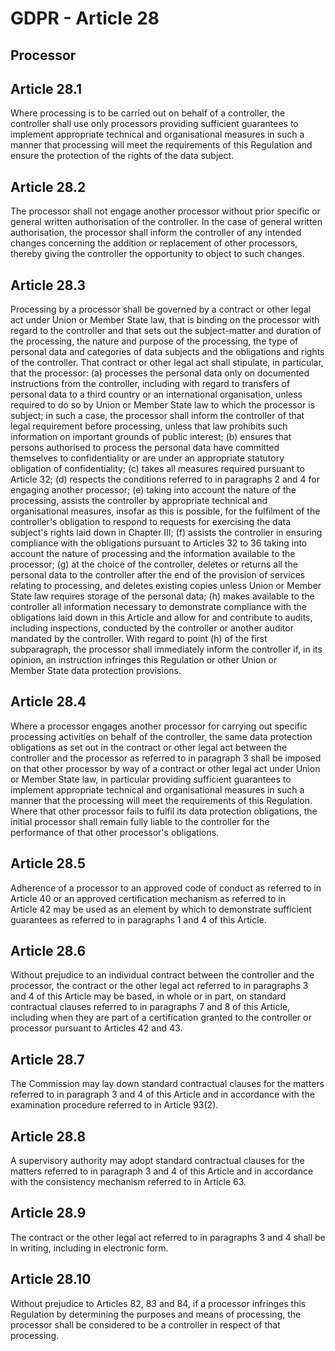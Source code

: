 # GDPR - Article 28
## Processor

  
## Article 28.1
Where processing is to be carried out on behalf of a controller, the controller shall use only processors providing sufficient guarantees to implement appropriate technical and organisational measures in such a manner that processing will meet the requirements of this Regulation and ensure the protection of the rights of the data subject.
  
## Article 28.2
The processor shall not engage another processor without prior specific or general written authorisation of the controller. In the case of general written authorisation, the processor shall inform the controller of any intended changes concerning the addition or replacement of other processors, thereby giving the controller the opportunity to object to such changes.
  
## Article 28.3
Processing by a processor shall be governed by a contract or other legal act under Union or Member State law, that is binding on the processor with regard to the controller and that sets out the subject-matter and duration of the processing, the nature and purpose of the processing, the type of personal data and categories of data subjects and the obligations and rights of the controller. That contract or other legal act shall stipulate, in particular, that the processor:
(a) processes the personal data only on documented instructions from the controller, including with regard to transfers of personal data to a third country or an international organisation, unless required to do so by Union or Member State law to which the processor is subject; in such a case, the processor shall inform the controller of that legal requirement before processing, unless that law prohibits such information on important grounds of public interest;
(b) ensures that persons authorised to process the personal data have committed themselves to confidentiality or are under an appropriate statutory obligation of confidentiality;
(c) takes all measures required pursuant to Article 32;
(d) respects the conditions referred to in paragraphs 2 and 4 for engaging another processor;
(e) taking into account the nature of the processing, assists the controller by appropriate technical and organisational measures, insofar as this is possible, for the fulfilment of the controller's obligation to respond to requests for exercising the data subject's rights laid down in Chapter III;
(f) assists the controller in ensuring compliance with the obligations pursuant to Articles 32 to 36 taking into account the nature of processing and the information available to the processor;
(g) at the choice of the controller, deletes or returns all the personal data to the controller after the end of the provision of services relating to processing, and deletes existing copies unless Union or Member State law requires storage of the personal data;
(h) makes available to the controller all information necessary to demonstrate compliance with the obligations laid down in this Article and allow for and contribute to audits, including inspections, conducted by the controller or another auditor mandated by the controller.
With regard to point (h)  of the first subparagraph, the processor shall immediately inform the controller if, in its opinion, an instruction infringes this Regulation or other Union or Member State data protection provisions.
  
## Article 28.4
Where a processor engages another processor for carrying out specific processing activities on behalf of the controller, the same data protection obligations as set out in the contract or other legal act between the controller and the processor as referred to in paragraph 3 shall be imposed on that other processor by way of a contract or other legal act under Union or Member State law, in particular providing sufficient guarantees to implement appropriate technical and organisational measures in such a manner that the processing will meet the requirements of this Regulation. Where that other processor fails to fulfil its data protection obligations, the initial processor shall remain fully liable to the controller for the performance of that other processor's obligations.
  
## Article 28.5
Adherence of a processor to an approved code of conduct as referred to in Article 40 or an approved certification mechanism as referred to in Article 42 may be used as an element by which to demonstrate sufficient guarantees as referred to in paragraphs 1 and 4 of this Article.
  
## Article 28.6
Without prejudice to an individual contract between the controller and the processor, the contract or the other legal act referred to in paragraphs 3 and 4 of this Article may be based, in whole or in part, on standard contractual clauses referred to in paragraphs 7 and 8 of this Article, including when they are part of a certification granted to the controller or processor pursuant to Articles 42 and 43.
  
## Article 28.7
The Commission may lay down standard contractual clauses for the matters referred to in paragraph 3 and 4 of this Article and in accordance with the examination procedure referred to in Article 93(2).
  
## Article 28.8
A supervisory authority may adopt standard contractual clauses for the matters referred to in paragraph 3 and 4 of this Article and in accordance with the consistency mechanism referred to in Article 63.
  
## Article 28.9
The contract or the other legal act referred to in paragraphs 3 and 4 shall be in writing, including in electronic form.
  
## Article 28.10
Without prejudice to Articles 82, 83 and 84, if a processor infringes this Regulation by determining the purposes and means of processing, the processor shall be considered to be a controller in respect of that processing.
  